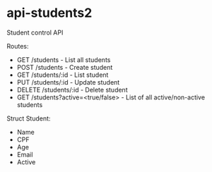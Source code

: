 # api-students2
Student control API

Routes:

- GET /students - List all students
- POST /students - Create student
- GET /students/:id - List student
- PUT /students/:id - Update student
- DELETE /students/:id - Delete student
- GET /students?active=<true/false> - List of all active/non-active students

Struct Student:
- Name
- CPF
- Age
- Email
- Active